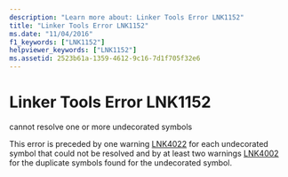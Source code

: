 ```yaml
---
description: "Learn more about: Linker Tools Error LNK1152"
title: "Linker Tools Error LNK1152"
ms.date: "11/04/2016"
f1_keywords: ["LNK1152"]
helpviewer_keywords: ["LNK1152"]
ms.assetid: 2523b61a-1359-4612-9c16-7d1f705f32e6
---
```

# Linker Tools Error LNK1152

cannot resolve one or more undecorated symbols

This error is preceded by one warning [LNK4022](../../error-messages/tool-errors/linker-tools-warning-lnk4022.md) for each undecorated symbol that could not be resolved and by at least two warnings [LNK4002](../../error-messages/tool-errors/linker-tools-warning-lnk4002.md) for the duplicate symbols found for the undecorated symbol.
